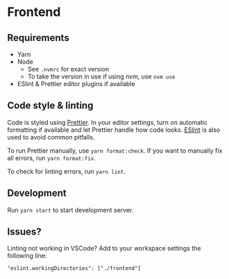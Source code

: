 # Frontend

## Requirements

- Yarn
- Node
  - See `.nvmrc` for exact version
  - To take the version in use if using nvm, use `nvm use`
- ESlint & Prettier editor plugins if available

## Code style & linting

Code is styled using [Prettier](https://prettier.io/). In your editor settings, turn on automatic formatting if available and let Prettier handle how code looks. [ESlint](https://eslint.org/) is also used to avoid common pitfalls.

To run Prettier manually, use `yarn format:check`. If you want to manually fix all errors, run `yarn format:fix`.

To check for linting errors, run `yarn lint`.

## Development

Run `yarn start` to start development server.

## Issues?

Linting not working in VSCode? Add to your workspace settings the following line:

```
"eslint.workingDirectories": ["./frontend"]
```
